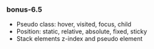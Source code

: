 ﻿### bonus-6.5

- Pseudo class: hover, visited, focus, child
- Position: static, relative, absolute, fixed, sticky
- Stack elements z-index and pseudo element
